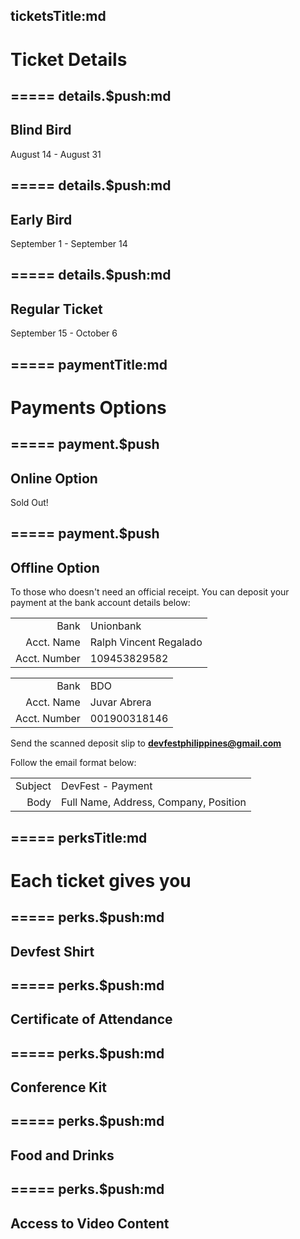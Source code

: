 ticketsTitle:md
-----
# Ticket Details

=====
details.$push:md
-----
<iron-icon icon="devfest:ticket"></iron-icon>

## Blind Bird

August 14 - August 31

=====
details.$push:md
-----
<iron-icon icon="devfest:ticket"></iron-icon>

## Early Bird

September 1 - September 14

=====
details.$push:md
-----
<iron-icon icon="devfest:ticket"></iron-icon>

## Regular Ticket

September 15 - October 6

=====
paymentTitle:md
-----
# Payments Options

=====
payment.$push
-----
<iron-icon icon="devfest:online"></iron-icon>

## Online Option

<devfest-button disable target="_blank" href="https://devfestphilippines.eventbrite.com/">
  Sold Out!
</devfest-button>

=====
payment.$push
-----
<iron-icon icon="devfest:offline"></iron-icon>

## Offline Option

To those who doesn't need an official receipt. You can deposit your payment at the bank account details below:

|   |   |
|---:|:---|
| Bank | Unionbank |
| Acct. Name | Ralph Vincent Regalado |
| Acct. Number | 109453829582 |

|   |   |
|---:|:---|
| Bank | BDO |
| Acct. Name | Juvar Abrera |
| Acct. Number | 001900318146 |

Send the scanned deposit slip to **devfestphilippines@gmail.com**

Follow the email format below:

|   |   |
|---:|:---|
| Subject | DevFest - Payment |
| Body | Full Name, Address, Company, Position |

=====
perksTitle:md
-----
# Each ticket gives you

=====
perks.$push:md
-----
<iron-icon icon="devfest:shirt"></iron-icon>

## Devfest Shirt

=====
perks.$push:md
-----
<iron-icon icon="devfest:certificate"></iron-icon>

## Certificate of Attendance

=====
perks.$push:md
-----
<iron-icon icon="devfest:star"></iron-icon>

## Conference Kit

=====
perks.$push:md
-----
<iron-icon icon="devfest:food"></iron-icon>

## Food and Drinks

=====
perks.$push:md
-----
<iron-icon icon="devfest:video"></iron-icon>

## Access to Video Content

